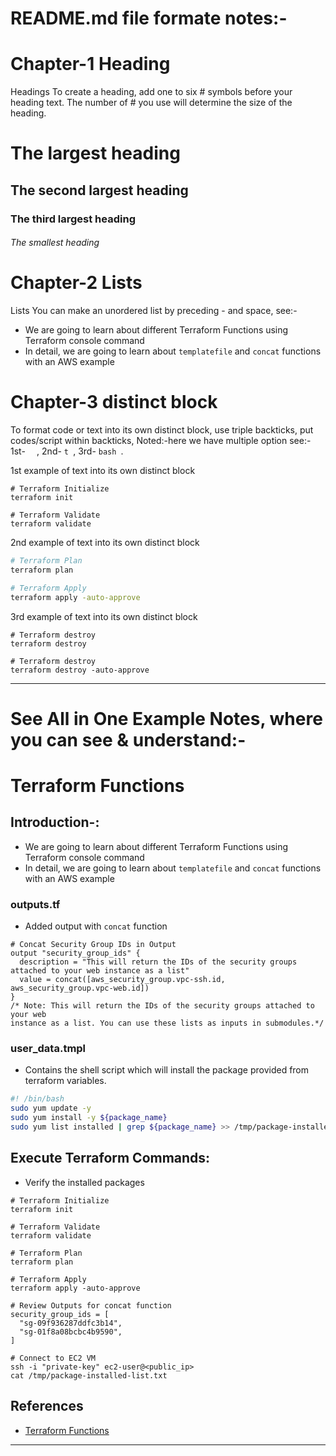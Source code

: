 # README.md file formate notes:-

# Chapter-1 Heading

Headings
To create a heading, add one to six # symbols before your heading text. The number of # you use will determine the size of the heading.

# The largest heading
## The second largest heading
### The third largest heading
###### The smallest heading


# Chapter-2 Lists

Lists
You can make an unordered list by preceding - and space, see:-

- We are going to learn about different Terraform Functions using Terraform console command
- In detail, we are going to learn about `templatefile` and `concat` functions with an AWS example


# Chapter-3 distinct block

To format code or text into its own distinct block, use triple backticks, put codes/script within backticks, Noted:-here we have multiple option see:- 1st- ```  ```, 2nd- ```t ```, 3rd- ```bash ```.

1st example of text into its own distinct block
```t
# Terraform Initialize
terraform init

# Terraform Validate
terraform validate
```

2nd example of text into its own distinct block
```bash
# Terraform Plan
terraform plan

# Terraform Apply
terraform apply -auto-approve
```

3rd example of text into its own distinct block
```
# Terraform destroy
terraform destroy

# Terraform destroy
terraform destroy -auto-approve
```

-------------------------------------------------------------------

# See All in One Example Notes, where you can see & understand:-

# Terraform Functions

## Introduction-:
- We are going to learn about different Terraform Functions using Terraform console command
- In detail, we are going to learn about `templatefile` and `concat` functions with an AWS example


### outputs.tf
- Added output with `concat` function
```t
# Concat Security Group IDs in Output
output "security_group_ids" {
  description = "This will return the IDs of the security groups attached to your web instance as a list"
  value = concat([aws_security_group.vpc-ssh.id, aws_security_group.vpc-web.id])
}
/* Note: This will return the IDs of the security groups attached to your web 
instance as a list. You can use these lists as inputs in submodules.*/
```


### user_data.tmpl
- Contains the shell script which will install the package provided from terraform variables. 
```sh
#! /bin/bash
sudo yum update -y
sudo yum install -y ${package_name}
sudo yum list installed | grep ${package_name} >> /tmp/package-installed-list.txt
```


## Execute Terraform Commands:
- Verify the installed packages
```t
# Terraform Initialize
terraform init

# Terraform Validate
terraform validate

# Terraform Plan
terraform plan

# Terraform Apply
terraform apply -auto-approve

# Review Outputs for concat function
security_group_ids = [
  "sg-09f936287ddfc3b14",
  "sg-01f8a08bcbc4b9590",
]

# Connect to EC2 VM
ssh -i "private-key" ec2-user@<public_ip>
cat /tmp/package-installed-list.txt
```


## References
- [Terraform Functions](https://www.terraform.io/docs/language/functions/index.html)

---------------------------------------